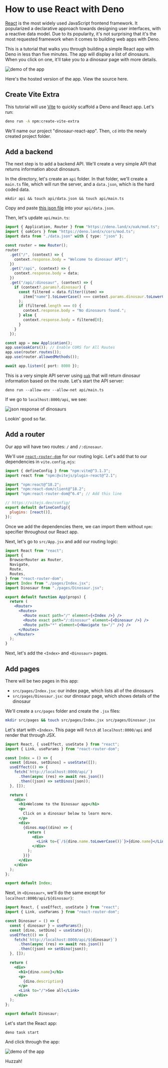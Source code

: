 # How to use React with Deno

[React](https://reactjs.org) is the most widely used JavaScript frontend
framework. It popularized a declarative approach towards designing user
interfaces, with a reactive data model. Due to its popularity, it's not
surprising that it's the most requested framework when it comes to building web
apps with Deno.

This is a tutorial that walks you through building a simple React app with Deno
in less than five minutes. The app will display a list of dinosaurs. When you
click on one, it'll take you to a dinosaur page with more details.

![demo of the app](/static/react-dinosaur-app-demo.gif)

Here's the hosted version of the app. View the source here.

## Create Vite Extra

This tutorial will use [Vite](https://vitejs.dev/) to quickly scaffold a Deno
and React app. Let's run:

```sh
deno run -A npm:create-vite-extra
```

We'll name our project "dinosaur-react-app". Then, `cd` into the newly created
project folder.

## Add a backend

The next step is to add a backend API. We'll create a very simple API that
returns information about dinosaurs.

In the directory, let's create an `api` folder. In that folder, we'll create a
`main.ts` file, which will run the server, and a `data.json`, which is the hard
coded data.

```
mkdir api && touch api/data.json && touch api/main.ts
```

Copy and paste
[this json file](https://github.com/denoland/deno-vue-example/blob/main/api/data.json)
into your `api/data.json`.

Then, let's update `api/main.ts`:

```ts
import { Application, Router } from "https://deno.land/x/oak/mod.ts";
import { oakCors } from "https://deno.land/x/cors/mod.ts";
import data from "./data.json" with { type: "json" };

const router = new Router();
router
  .get("/", (context) => {
    context.response.body = "Welcome to dinosaur API!";
  })
  .get("/api", (context) => {
    context.response.body = data;
  })
  .get("/api/:dinosaur", (context) => {
    if (context?.params?.dinosaur) {
      const filtered = data.filter((item) =>
        item["name"].toLowerCase() === context.params.dinosaur.toLowerCase()
      );
      if (filtered.length === 0) {
        context.response.body = "No dinosaurs found.";
      } else {
        context.response.body = filtered[0];
      }
    }
  });

const app = new Application();
app.use(oakCors()); // Enable CORS for All Routes
app.use(router.routes());
app.use(router.allowedMethods());

await app.listen({ port: 8000 });
```

This is a very simple API server using [`oak`](https://deno.land/x/oak) that
will return dinosaur information based on the route. Let's start the API server:

```
deno run --allow-env --allow-net api/main.ts
```

If we go to `localhost:8000/api`, we see:

![json response of dinosaurs](/static/dinosaur-api.png)

Lookin' good so far.

## Add a router

Our app will have two routes: `/` and `/:dinosaur`.

We'll use [`react-router-dom`](https://reactrouter.com/en/main) for our routing
logic. Let's add that to our dependencies in `vite.config.mjs`:

```mjs
import { defineConfig } from "npm:vite@^3.1.3";
import react from "npm:@vitejs/plugin-react@^2.1";

import "npm:react@^18.2";
import "npm:react-dom/client@^18.2";
import "npm:react-router-dom@^6.4"; // Add this line

// https://vitejs.dev/config/
export default defineConfig({
  plugins: [react()],
});
```

Once we add the dependencies there, we can import them without `npm:` specifier
throughout our React app.

Next, let's go to `src/App.jsx` and add our routing logic:

```jsx
import React from "react";
import {
  BrowserRouter as Router,
  Navigate,
  Route,
  Routes,
} from "react-router-dom";
import Index from "./pages/Index.jsx";
import Dinosaur from "./pages/Dinosaur.jsx";

export default function App(props) {
  return (
    <Router>
      <Routes>
        <Route exact path="/" element={<Index />} />
        <Route exact path="/:dinosaur" element={<Dinosaur />} />
        <Route path="*" element={<Navigate to="/" />} />
      </Routes>
    </Router>
  );
}
```

Next, let's add the `<Index>` and `<Dinosaur>` pages.

## Add pages

There will be two pages in this app:

- `src/pages/Index.jsx`: our index page, which lists all of the dinosaurs
- `src/pages/Dinosaur.jsx`: our dinosaur page, which shows details of the
  dinosaur

We'll create a `src/pages` folder and create the `.jsx` files:

```sh
mkdir src/pages && touch src/pages/Index.jsx src/pages/Dinosaur.jsx
```

Let's start with `<Index>`. This page will `fetch` at `localhost:8000/api` and
render that through JSX.

```jsx
import React, { useEffect, useState } from "react";
import { Link, useParams } from "react-router-dom";

const Index = () => {
  const [dinos, setDinos] = useState([]);
  useEffect(() => {
    fetch(`http://localhost:8000/api/`)
      .then(async (res) => await res.json())
      .then((json) => setDinos(json));
  }, []);

  return (
    <div>
      <h1>Welcome to the Dinosaur app</h1>
      <p>
        Click on a dinosaur below to learn more.
      </p>
      <div>
        {dinos.map((dino) => {
          return (
            <div>
              <Link to={`/${dino.name.toLowerCase()}`}>{dino.name}</Link>
            </div>
          );
        })}
      </div>
    </div>
  );
};

export default Index;
```

Next, in `<Dinosaur>`, we'll do the same except for
`localhost:8000/api/${dinosaur}`:

```jsx
import React, { useEffect, useState } from "react";
import { Link, useParams } from "react-router-dom";

const Dinosaur = () => {
  const { dinosaur } = useParams();
  const [dino, setDino] = useState({});
  useEffect(() => {
    fetch(`http://localhost:8000/api/${dinosaur}`)
      .then(async (res) => await res.json())
      .then((json) => setDino(json));
  }, []);

  return (
    <div>
      <h1>{dino.name}</h1>
      <p>
        {dino.description}
      </p>
      <Link to="/">See all</Link>
    </div>
  );
};

export default Dinosaur;
```

Let's start the React app:

```
deno task start
```

And click through the app:

![demo of the app](/static/react-dinosaur-app-demo.gif)

Huzzah!
